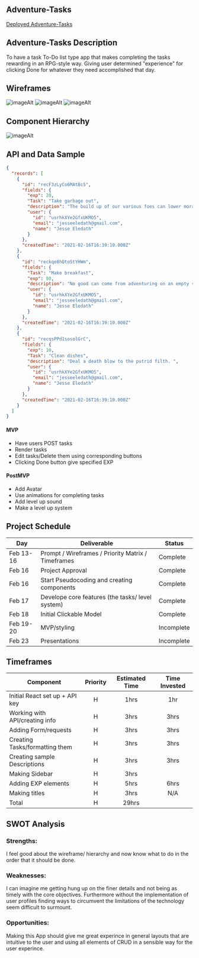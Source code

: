 ## Adventure-Tasks
[Deployed Adventure-Tasks](https://stoic-goldberg-8ae47a.netlify.app)
## Adventure-Tasks Description

To have a task To-Do list type app that makes completing the tasks rewarding in an RPG-style way. Giving user determined "experience" for clicking Done for whatever they need accomplished that day.

## Wireframes

![imageAlt](Adventure-Tasks-wireframe.png)
![imageAlt](Adventure-Tasks-Mobile.png)
![imageAlt](Adventure-Tasks-mobile-out.png)

## Component Hierarchy

![imageAlt](componenets.png)

## API and Data Sample

```json
{
  "records": [
    {
      "id": "recF3zLyCo6MAtBc5",
      "fields": {
        "exp": 20,
        "Task": "Take garbage out",
        "description": "The build up of our various foes can lower moral, best to dispose of them. ",
        "user": {
          "id": "usrhkXYe2GfxUKMO5",
          "email": "jesseeledath@gmail.com",
          "name": "Jesse Eledath"
        }
      },
      "createdTime": "2021-02-16T16:39:10.000Z"
    },
    {
      "id": "reckqe8hQtoStYHWm",
      "fields": {
        "Task": "Make breakfast",
        "exp": 80,
        "description": "No good can come from adventuring on an empty stomach. ",
        "user": {
          "id": "usrhkXYe2GfxUKMO5",
          "email": "jesseeledath@gmail.com",
          "name": "Jesse Eledath"
        }
      },
      "createdTime": "2021-02-16T16:39:10.000Z"
    },
    {
      "id": "recqsPPd1sosolGrC",
      "fields": {
        "exp": 10,
        "Task": "Clean dishes",
        "description": "Deal a death blow to the putrid filth. ",
        "user": {
          "id": "usrhkXYe2GfxUKMO5",
          "email": "jesseeledath@gmail.com",
          "name": "Jesse Eledath"
        }
      },
      "createdTime": "2021-02-16T16:39:10.000Z"
    }
  ]
}
```

#### MVP

- Have users POST tasks
- Render tasks
- Edit tasks/Delete them using corresponding buttons
- Clicking Done button give specified EXP

#### PostMVP

- Add Avatar
- Use animations for completing tasks
- Add level up sound
- Make a level up system

## Project Schedule

| Day       | Deliverable                                        | Status     |
| --------- | -------------------------------------------------- | ---------- |
| Feb 13-16 | Prompt / Wireframes / Priority Matrix / Timeframes | Complete |
| Feb 16    | Project Approval                                   | Complete |
| Feb 16    | Start Pseudocoding and creating components         | Complete |
| Feb 17    | Develope core features (the tasks/ level system)   | Complete |
| Feb 18    | Initial Clickable Model                            | Complete |
| Feb 19-20 | MVP/styling                                        | Incomplete |
| Feb 23    | Presentations                                      | Incomplete |

## Timeframes

| Component                      | Priority | Estimated Time | Time Invested |
| ------------------------------ | :------: | :------------: | :-----------: |
| Initial React set up + API key |    H     |      1hrs      |      1hr      |
| Working with API/creating info |    H     |      3hrs      |      3hrs     |
| Adding Form/requests           |    H     |      3hrs      |      3hrs     |
| Creating Tasks/formatting them |    H     |      3hrs      |      3hrs     |
| Creating sample Descriptions   |    H     |      3hrs      |      3hrs     |
| Making Sidebar                 |    H     |      3hrs      |               |
| Adding EXP elements            |    H     |      5hrs      |      6hrs     |
| Making titles                  |    H     |      3hrs      |      N/A      |
| Total                          |    H     |     29hrs      |               |

## SWOT Analysis

### Strengths:

I feel good about the wireframe/ hierarchy and now know what to do in the order that it should be done.

### Weaknesses:

I can imagine me getting hung up on the finer details and not being as timely with the core objectives. Furthermore without the implementation of user profiles finding ways to circumvent the limitations of the technology seem difficult to surmount.

### Opportunities:

Making this App should give me great experince in general layouts that are intuitive to the user and using all elements of CRUD in a sensible way for the user experince.

